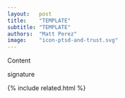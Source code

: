 ```yaml
---
layout:   post
title:    "TEMPLATE"
subtitle: "TEMPLATE"
authors:  "Matt Perez"
image:    "icon-ptsd-and-trust.svg"
---
```


<div style='display:none;'>
 <p></p>
</div>

<div class='_citation'>
 <p>Content</p>
 <div id='_signature'>signature</div>
</div>

{% include related.html %}
